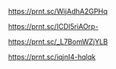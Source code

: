 https://prnt.sc/WijAdhA2GPHq

https://prnt.sc/ICDl5riAOrp-

https://prnt.sc/_L7BomWZjYLB

https://prnt.sc/iqjnI4-hqlqk
